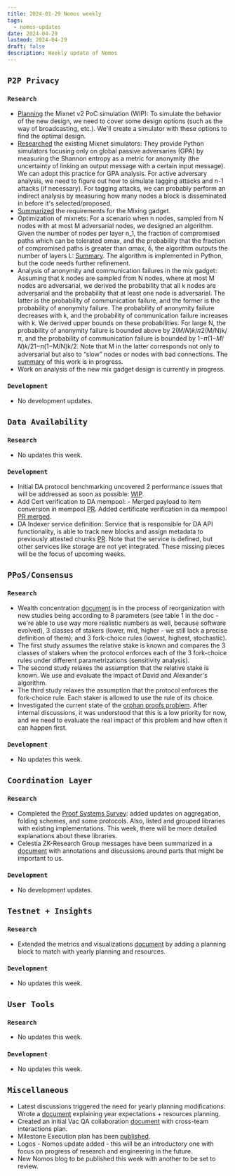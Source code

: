 ```yaml
---
title: 2024-01-29 Nomos weekly
tags:
  - nomos-updates
date: 2024-04-29
lastmod: 2024-04-29
draft: false
description: Weekly update of Nomos
---
```

## `P2P Privacy`

### `Research`

- [Planning](https://www.notion.so/Mixnet-v2-Proof-of-Concept-102d0563e75345a3a6f1c11791fbd746?pvs=4) the Mixnet v2 PoC simulation (WIP): To simulate the behavior of the new design, we need to cover some design options (such as the way of broadcasting, etc.). We'll create a simulator with these options to find the optimal design.
- [Researched](https://www.notion.so/Mixnet-v2-Proof-of-Concept-102d0563e75345a3a6f1c11791fbd746?pvs=4#12f00f18441049a893687f011ee3c683) the existing Mixnet simulators: They provide Python simulators focusing only on global passive adversaries (GPA) by measuring the Shannon entropy as a metric for anonymity (the uncertainty of linking an output message with a certain input message). We can adopt this practice for GPA analysis. For active adversary analysis, we need to figure out how to simulate tagging attacks and n-1 attacks (if necessary). For tagging attacks, we can probably perform an indirect analysis by measuring how many nodes a block is disseminated in before it's selected/proposed.
- [Summarized](https://www.notion.so/Requirements-for-PPoS-Network-Privacy-946893155a17459eb8f3a3165e3611f5) the requirements for the Mixing gadget.
- Optimization of mixnets: For a scenario when n nodes, sampled from N nodes with at most M adversarial nodes, we designed an algorithm. Given the number of nodes per layer n_1, the fraction of compromised paths which can be tolerated αm​ax, and the probability that the fraction of compromised paths is greater than αm​ax, δ, the algorithm outputs the number of layers L: [Summary](https://www.notion.so/Analysis-of-failures-in-the-mix-network-feeef349720842759c59785af71c7c59#762ea606be4540b4877e5bde74cb652e). The algorithm is implemented in Python, but the code needs further refinement.
- Analysis of anonymity and communication failures in the mix gadget: Assuming that k nodes are sampled from N nodes, where at most M nodes are adversarial, we derived the probability that all k nodes are adversarial and the probability that at least one node is adversarial. The latter is the probability of communication failure, and the former is the probability of anonymity failure. The probability of anonymity failure decreases with k, and the probability of communication failure increases with k. We derived upper bounds on these probabilities. For large N, the probability of anonymity failure is bounded above by 2(𝑀/𝑁)𝑘/𝜋2(M/N)k/π​, and the probability of communication failure is bounded by 1−𝜋(1−𝑀/𝑁)𝑘/21−π​(1−M/N)k/2. Note that M in the latter corresponds not only to adversarial but also to “slow” nodes or nodes with bad connections. The [summary](https://www.notion.so/Analysis-of-failures-in-the-mix-network-feeef349720842759c59785af71c7c59?pvs=4#5354ec4b641743709a2429327ef00ed3) of this work is in progress.
- Work on analysis of the new mix gadget design is currently in progress.

### `Development`

- No development updates.

## `Data Availability`

### `Research`

- No updates this week.

### `Development`

- Initial DA protocol benchmarking uncovered 2 performance issues that will be addressed as soon as possible: [WIP](https://github.com/logos-co/nomos-node/tree/da-v1-encoding-benchmarks).
- Add Cert verification to DA mempool: - Merged payload to item conversion in mempool [PR](https://github.com/logos-co/nomos-node/pull/634). Added certificate verification in da mempool [PR merged](https://github.com/logos-co/nomos-node/pull/641).
- DA Indexer service definition: Service that is responsible for DA API functionality, is able to track new blocks and assign metadata to previously attested chunks [PR](https://github.com/logos-co/nomos-node/pull/643). Note that the service is defined, but other services like storage are not yet integrated. These missing pieces will be the focus of upcoming weeks.

## `PPoS/Consensus`

### `Research`

- Wealth concentration [document](https://www.notion.so/Does-Crypsinous-Leader-Election-Function-lead-to-wealth-concentration-in-PoS-b81f07a791b745438443f51f00ac258f) is in the process of reorganization with new studies being according to 8 parameters (see table 1 in the doc - we're able to use way more realistic numbers as well, because software evolved), 3 classes of stakers (lower, mid, higher - we still lack a precise definition of them); and 3 fork-choice rules (lowest, highest, stochastic).
- The first study assumes the relative stake is known and compares the 3 classes of stakers when the protocol enforces each of the 3 fork-choice rules under different parametrizations (sensitivity analysis).
- The second study relaxes the assumption that the relative stake is known. We use and evaluate the impact of David and Alexander's algorithm.
- The third study relaxes the assumption that the protocol enforces the fork-choice rule. Each staker is allowed to use the rule of its choice.
- Investigated the current state of the [orphan proofs problem](https://github.com/logos-co/nomos-node/issues/637). After internal discussions, it was understood that this is a low priority for now, and we need to evaluate the real impact of this problem and how often it can happen first.

### `Development`

- No updates this week.

## `Coordination Layer`

### `Research`

- Completed the [Proof Systems Survey](https://www.notion.so/Proof-Systems-Survey-ffc625a2ff82407db7a45fd193136258): added updates on aggregation, folding schemes, and some protocols. Also, listed and grouped libraries with existing implementations. This week, there will be more detailed explanations about these libraries.
- Celestia ZK-Research Group messages have been summarized in a [document](https://www.notion.so/Celestia-ZK-in-the-Base-Layer-2be0ad708cff47fb844d1f1fac68b622) with annotations and discussions around parts that might be important to us.

### `Development`

- No development updates.

## `Testnet + Insights`

### `Research`

- Extended the metrics and visualizations [document](https://www.notion.so/On-metrics-insights-and-instrumentation-d8c8357b4e304fa3806f1b7f0e6b172d#b12d861deede4f71a31e33253c8e726a) by adding a planning block to match with yearly planning and resources.

### `Development`

- No updates this week.

## `User Tools`

### `Research`

- No updates this week.

### `Development`

- No updates this week.

## `Miscellaneous`

- Latest discussions triggered the need for yearly planning modifications: Wrote a [document](https://www.notion.so/Nomos-Engineering-planning-3-4Q-2024-f90859a189294419b13ae94682e96bf7) explaining year expectations + resources planning.
- Created an initial Vac QA collaboration [document](https://www.notion.so/Nomos-node-testing-QA-15ae2611a23f4fe391c600c1b889c0ca) with cross-team interactions plan.
- Milestone Execution plan has been [published](https://www.notion.so/2024-Milestone-Execution-Plan-62004acdaa5e4c65bd8c5b10e935e78b).
- Logos - Nomos update added - this will be an introductory one with focus on progress of research and engineering in the future.
- New Nomos blog to be published this week with another to be set to review.
